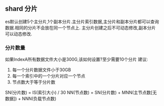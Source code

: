 ## shard 分片
es默认创建5个主分片,1个副本分片.主分片索引数据,主分片和副本分片都可以查询数据.相同的分片不会放在同一个节点上.
主分片创建之后不可动态修改,副本分片可以动态修改.

### 分片数量
如果IndexA所有数据文件大小是300G,该如何设置?至少需要10个分片
建议:  
1. 每一个分片数据文件小于30GB
2. 每一个索引中的一个分片对应一个节点
3. 节点数大于等于分片数

SN(分片数) = IS(索引大小) / 30
NN(节点数) = SN(分片数) + MNN(主节点数[无数据]) + NNN(负载节点数)
